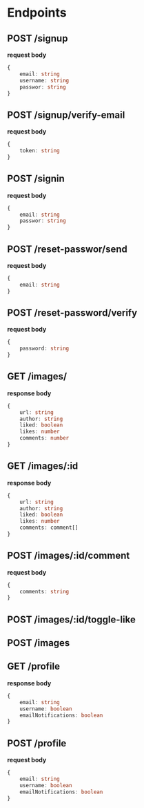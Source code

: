 # Endpoints

## POST /signup

**request body**
```ts
{
    email: string
    username: string
    passwor: string   
}
```

## POST /signup/verify-email

**request body**
```ts
{
    token: string 
}
```

## POST /signin

**request body**
```ts
{
    email: string
    passwor: string   
}
```

## POST /reset-passwor/send

**request body**
```ts
{
    email: string  
}
```

## POST /reset-password/verify

**request body**
```ts
{
    password: string  
}
```

## GET /images/

**response body**
```ts
{
    url: string
    author: string
    liked: boolean
    likes: number
    comments: number
}
```

## GET /images/:id

**response body**
```ts
{
    url: string
    author: string
    liked: boolean
    likes: number
    comments: comment[]
}
```

## POST /images/:id/comment

**request body**
```ts
{
    comments: string
}
```

## POST /images/:id/toggle-like

## POST /images

## GET /profile

**response body**
```ts
{
    email: string
    username: boolean
    emailNotifications: boolean
}
```

## POST /profile

**request body**
```ts
{
    email: string
    username: boolean
    emailNotifications: boolean
}
```
